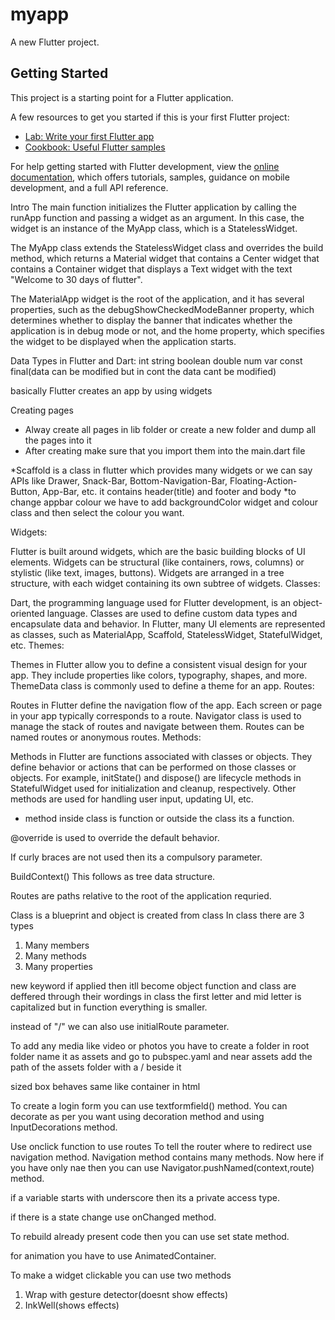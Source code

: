 # myapp

A new Flutter project.

## Getting Started

This project is a starting point for a Flutter application.

A few resources to get you started if this is your first Flutter project:

- [Lab: Write your first Flutter app](https://docs.flutter.dev/get-started/codelab)
- [Cookbook: Useful Flutter samples](https://docs.flutter.dev/cookbook)

For help getting started with Flutter development, view the
[online documentation](https://docs.flutter.dev/), which offers tutorials,
samples, guidance on mobile development, and a full API reference.
 
 Intro
 The main function initializes the Flutter application by calling the runApp function and passing a widget as an argument. In this case, the widget is an instance of the MyApp class, which is a StatelessWidget.

The MyApp class extends the StatelessWidget class and overrides the build method, which returns a Material widget that contains a Center widget that contains a Container widget that displays a Text widget with the text "Welcome to 30 days of flutter".

The MaterialApp widget is the root of the application, and it has several properties, such as the debugShowCheckedModeBanner property, which determines whether to display the banner that indicates whether the application is in debug mode or not, and the home property, which specifies the widget to be displayed when the application starts.

 Data Types in Flutter and Dart:
 int
 string 
 boolean
 double
 num
 var
 const
 final(data can be modified but in cont the data cant be modified)

basically Flutter creates an app by using widgets

Creating pages
* Alway create all pages in lib folder or create a new folder and dump  all the pages into it
* After creating make sure that you import them into the main.dart file


*Scaffold is a class in flutter which provides many widgets or we can say APIs like Drawer, Snack-Bar, Bottom-Navigation-Bar, Floating-Action-Button, App-Bar, etc. 
it contains header(title) and footer and body
*to change appbar colour we have to add backgroundColor widget and colour class and then select the colour you want.

Widgets:

Flutter is built around widgets, which are the basic building blocks of UI elements.
Widgets can be structural (like containers, rows, columns) or stylistic (like text, images, buttons).
Widgets are arranged in a tree structure, with each widget containing its own subtree of widgets.
Classes:

Dart, the programming language used for Flutter development, is an object-oriented language.
Classes are used to define custom data types and encapsulate data and behavior.
In Flutter, many UI elements are represented as classes, such as MaterialApp, Scaffold, StatelessWidget, StatefulWidget, etc.
Themes:

Themes in Flutter allow you to define a consistent visual design for your app.
They include properties like colors, typography, shapes, and more.
ThemeData class is commonly used to define a theme for an app.
Routes:

Routes in Flutter define the navigation flow of the app.
Each screen or page in your app typically corresponds to a route.
Navigator class is used to manage the stack of routes and navigate between them.
Routes can be named routes or anonymous routes.
Methods:

Methods in Flutter are functions associated with classes or objects.
They define behavior or actions that can be performed on those classes or objects.
For example, initState() and dispose() are lifecycle methods in StatefulWidget used for initialization and cleanup, respectively.
Other methods are used for handling user input, updating UI, etc.

* method inside class is function or outside the class its a function.

@override is used to override the default behavior.

If curly braces are not used then its a compulsory parameter.

BuildContext() 
This follows as tree data structure.

Routes are paths relative to the root of the application requried.

Class is a blueprint and object is created from class
In class there are 3 types
1) Many members
2) Many methods
3) Many properties

new keyword if applied then itll become object
function and class are deffered through their wordings
in class the first letter and mid letter is capitalized but in function everything is smaller.

instead of "/" we can also use initialRoute parameter.

To add any media like video or photos you have to create a folder in root folder name it as assets and go to pubspec.yaml and near assets add the path of the assets folder with a / beside it 

sized box behaves same like container in html

To create a login form you can use textformfield() method.
You can decorate as per you want using decoration method and using InputDecorations method.

Use onclick function to use routes 
To tell the router where to redirect use navigation method.
Navigation method contains many methods.
Now here if you have only nae then you can use Navigator.pushNamed(context,route) method.

if a variable starts with underscore then its a private access type.

if there is a state change use onChanged method.

To rebuild already present code then you can use set state method.

for animation you have to use AnimatedContainer.

To make a widget clickable you can use two methods
1) Wrap with gesture detector(doesnt show effects)
2) InkWell(shows effects)